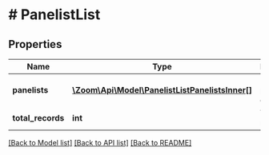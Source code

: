 # # PanelistList

## Properties

Name | Type | Description | Notes
------------ | ------------- | ------------- | -------------
**panelists** | [**\Zoom\Api\Model\PanelistListPanelistsInner[]**](PanelistListPanelistsInner.md) | List of panelist objects. | [optional]
**total_records** | **int** | Total records. | [optional]

[[Back to Model list]](../../README.md#models) [[Back to API list]](../../README.md#endpoints) [[Back to README]](../../README.md)
